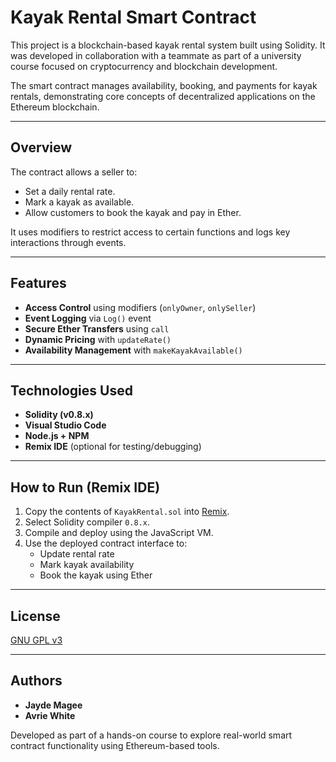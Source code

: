 # Kayak Rental Smart Contract

This project is a blockchain-based kayak rental system built using Solidity. It was developed in collaboration with a teammate as part of a university course focused on cryptocurrency and blockchain development.

The smart contract manages availability, booking, and payments for kayak rentals, demonstrating core concepts of decentralized applications on the Ethereum blockchain.

---

## Overview

The contract allows a seller to:
- Set a daily rental rate.
- Mark a kayak as available.
- Allow customers to book the kayak and pay in Ether.

It uses modifiers to restrict access to certain functions and logs key interactions through events.

---

## Features

- **Access Control** using modifiers (`onlyOwner`, `onlySeller`)
- **Event Logging** via `Log()` event
- **Secure Ether Transfers** using `call`
- **Dynamic Pricing** with `updateRate()`
- **Availability Management** with `makeKayakAvailable()`

---

## Technologies Used

- **Solidity (v0.8.x)**
- **Visual Studio Code**
- **Node.js + NPM** 
- **Remix IDE** (optional for testing/debugging)

---

## How to Run (Remix IDE)

1. Copy the contents of `KayakRental.sol` into [Remix](https://remix.ethereum.org).
2. Select Solidity compiler `0.8.x`.
3. Compile and deploy using the JavaScript VM.
4. Use the deployed contract interface to:
   - Update rental rate
   - Mark kayak availability
   - Book the kayak using Ether

---

## License

[GNU GPL v3](https://www.gnu.org/licenses/gpl-3.0.en.html)

---

## Authors

- **Jayde Magee**  
- **Avrie White**

Developed as part of a hands-on course to explore real-world smart contract functionality using Ethereum-based tools.
